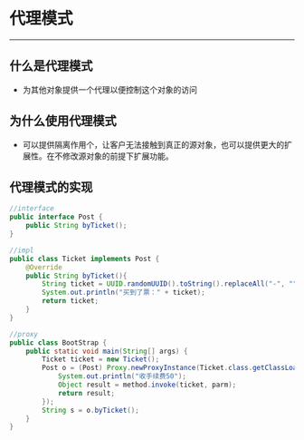 # 代理模式

-----

## 什么是代理模式

* 为其他对象提供一个代理以便控制这个对象的访问

## 为什么使用代理模式

* 可以提供隔离作用个，让客户无法接触到真正的源对象，也可以提供更大的扩展性。在不修改源对象的前提下扩展功能。

## 代理模式的实现

```java
//interface
public interface Post {
    public String byTicket();
}

//impl
public class Ticket implements Post {
    @Override
    public String byTicket(){
        String ticket = UUID.randomUUID().toString().replaceAll("-", "");
        System.out.println("买到了票：" + ticket);
        return ticket;
    }
}

//proxy
public class BootStrap {
    public static void main(String[] args) {
        Ticket ticket = new Ticket();
        Post o = (Post) Proxy.newProxyInstance(Ticket.class.getClassLoader(), Ticket.class.getInterfaces(), (object, method, parm) -> {
            System.out.println("收手续费50");
            Object result = method.invoke(ticket, parm);
            return result;
        });
        String s = o.byTicket();
    }
}

```



